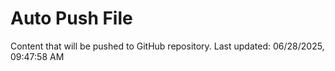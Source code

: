 # Auto Push File

Content that will be pushed to GitHub repository.
Last updated: 06/28/2025, 09:47:58 AM